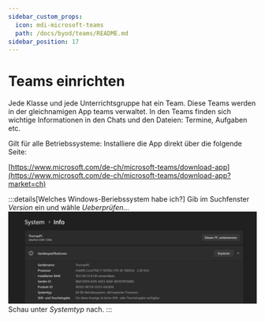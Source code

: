 ```yaml
---
sidebar_custom_props:
  icon: mdi-microsoft-teams
  path: /docs/byod/teams/README.md
sidebar_position: 17
---
```


# Teams einrichten

Jede Klasse und jede Unterrichtsgruppe hat ein Team. Diese Teams werden in der gleichnamigen App teams verwaltet. In den Teams finden sich wichtige Informationen in den Chats und den Dateien: Termine, Aufgaben etc.

Gilt für alle Betriebssysteme: Installiere die App direkt über die folgende Seite:

[https://www.microsoft.com/de-ch/microsoft-teams/download-app](https://www.microsoft.com/de-ch/microsoft-teams/download-app?market=ch)

:::details[Welches Windows-Beriebssystem habe ich?]
Gib im Suchfenster _Version_ ein und  wähle _Ueberprüfen..._
![](WinVersion.png)
Schau unter _Systemtyp_ nach.
:::

